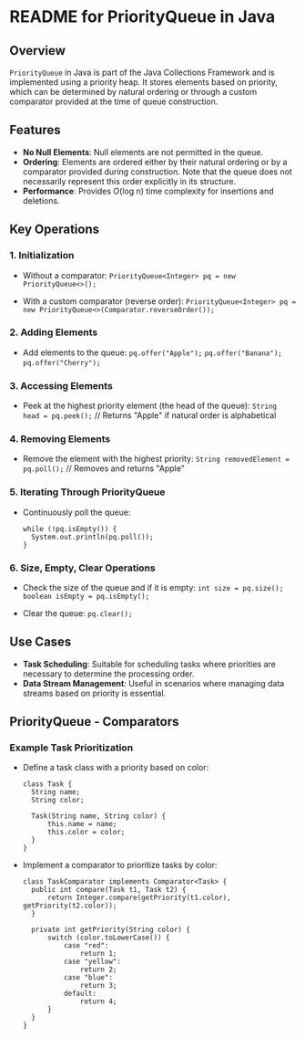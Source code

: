 # README for PriorityQueue in Java

## Overview

`PriorityQueue` in Java is part of the Java Collections Framework and is implemented using a priority heap. It stores elements based on priority, which can be determined by natural ordering or through a custom comparator provided at the time of queue construction.

## Features

- **No Null Elements**: Null elements are not permitted in the queue.
- **Ordering**: Elements are ordered either by their natural ordering or by a comparator provided during construction. Note that the queue does not necessarily represent this order explicitly in its structure.
- **Performance**: Provides O(log n) time complexity for insertions and deletions.

## Key Operations

### 1. Initialization

- Without a comparator:
  `PriorityQueue<Integer> pq = new PriorityQueue<>();`

- With a custom comparator (reverse order):
  `PriorityQueue<Integer> pq = new PriorityQueue<>(Comparator.reverseOrder());`

### 2. Adding Elements

- Add elements to the queue:
  `pq.offer("Apple");`
  `pq.offer("Banana");`
  `pq.offer("Cherry");`

### 3. Accessing Elements

- Peek at the highest priority element (the head of the queue):
  `String head = pq.peek();` // Returns "Apple" if natural order is alphabetical

### 4. Removing Elements

- Remove the element with the highest priority:
  `String removedElement = pq.poll();` // Removes and returns "Apple"

### 5. Iterating Through PriorityQueue

- Continuously poll the queue:
  ```
  while (!pq.isEmpty()) {
    System.out.println(pq.poll());
  }
  ```

### 6. Size, Empty, Clear Operations

- Check the size of the queue and if it is empty:
  `int size = pq.size();`
  `boolean isEmpty = pq.isEmpty();`

- Clear the queue:
  `pq.clear();`

## Use Cases

- **Task Scheduling**: Suitable for scheduling tasks where priorities are necessary to determine the processing order.
- **Data Stream Management**: Useful in scenarios where managing data streams based on priority is essential.

## PriorityQueue - Comparators

### Example Task Prioritization

- Define a task class with a priority based on color:

  ```
  class Task {
    String name;
    String color;

    Task(String name, String color) {
        this.name = name;
        this.color = color;
    }
  }
  ```

- Implement a comparator to prioritize tasks by color:

  ```
  class TaskComparator implements Comparator<Task> {
    public int compare(Task t1, Task t2) {
        return Integer.compare(getPriority(t1.color), getPriority(t2.color));
    }

    private int getPriority(String color) {
        switch (color.toLowerCase()) {
            case "red":
                return 1;
            case "yellow":
                return 2;
            case "blue":
                return 3;
            default:
                return 4;
        }
    }
  }
  ```
